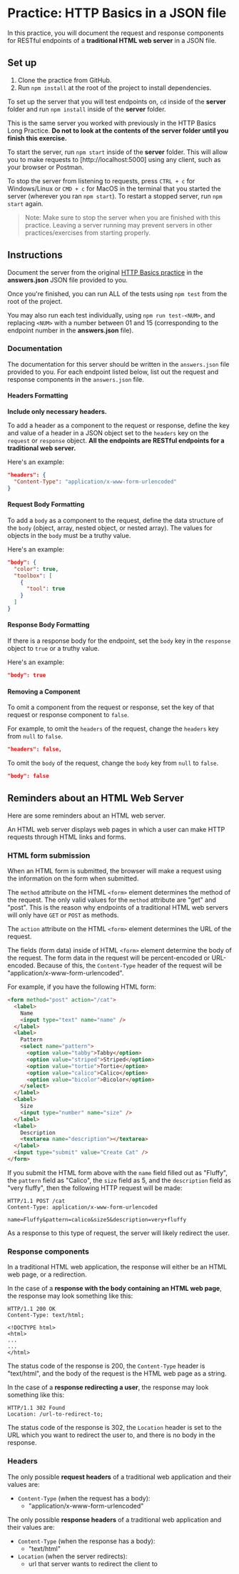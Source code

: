 # Practice: HTTP Basics in a JSON file

In this practice, you will document the request and response components for
RESTful endpoints of a **traditional HTML web server** in a JSON file.

## Set up

1. Clone the practice from GitHub.
2. Run `npm install` at the root of the project to install dependencies.

To set up the server that you will test endpoints on, `cd` inside of the
**server** folder and run `npm install` inside of the **server** folder.

This is the same server you worked with previously in the HTTP Basics Long
Practice. **Do not to look at the contents of the server folder until you finish
this exercise.**

To start the server, run `npm start` inside of the **server** folder. This will
allow you to make requests to [http://localhost:5000] using any client, such as
your browser or Postman.

To stop the server from listening to requests, press `CTRL + c` for
Windows/Linux or `CMD + c` for MacOS in the terminal that you started the server
(wherever you ran `npm start`). To restart a stopped server, run `npm start`
again.

> Note: Make sure to stop the server when you are finished with this practice.
> Leaving a server running may prevent servers in other practices/exercises
> from starting properly.

## Instructions

Document the server from the original [HTTP Basics practice] in the
__answers.json__ JSON file provided to you.

Once you're finished, you can run ALL of the tests using `npm test` from the
root of the project.

You may also run each test individually, using `npm run test-<NUM>`, and
replacing `<NUM>` with a number between 01 and 15 (corresponding to the endpoint
number in the __answers.json__ file).

### Documentation

The documentation for this server should be written in the `answers.json` file
provided to you. For each endpoint listed below, list out the request and
response components in the `answers.json` file.

#### Headers Formatting

**Include only necessary headers.**

To add a header as a component to the request or response, define the key and
value of a header in a JSON object set to the `headers` key on the `request`
or `response` object. **All the endpoints are RESTful endpoints for a
traditional web server.**

Here's an example:

```json
"headers": {
  "Content-Type": "application/x-www-form-urlencoded"
}
```

#### Request Body Formatting

To add a `body` as a component to the request, define the data structure of the
`body` (object, array, nested object, or nested array). The values for objects
in the `body` must be a truthy value.

Here's an example:

```json
"body": {
  "color": true,
  "toolbox": [
    {
      "tool": true
    }
  ]
}
```

#### Response Body Formatting

If there is a response body for the endpoint, set the `body` key in the
`response` object to `true` or a truthy value.

Here's an example:

```json
"body": true
```

#### Removing a Component

To omit a component from the request or response, set the key of that request
or response component to `false`.

For example, to omit the `headers` of the request, change the `headers` key from
`null` to `false`.

```json
"headers": false,
```

To omit the `body` of the request, change the `body` key from `null` to `false`.

```json
"body": false
```

## Reminders about an HTML Web Server

Here are some reminders about an HTML web server.

An HTML web server displays web pages in which a user can make HTTP requests
through HTML links and forms.

### HTML form submission

When an HTML form is submitted, the browser will make a request using the
information on the form when submitted.

The `method` attribute on the HTML `<form>` element determines the method of the
request. The only valid values for the `method` attribute are "get" and "post".
This is the reason why endpoints of a traditional HTML web servers will only
have `GET` or `POST` as methods.

The `action` attribute on the HTML `<form>` element determines the URL of the
request.

The fields (form data) inside of HTML `<form>` element determine the body of the
request. The form data in the request will be percent-encoded or URL-encoded.
Because of this, the `Content-Type` header of the request will be
"application/x-www-form-urlencoded".

For example, if you have the following HTML form:

```html
<form method="post" action="/cat">
  <label>
    Name
    <input type="text" name="name" />
  </label>
  <label>
    Pattern
    <select name="pattern">
      <option value="tabby">Tabby</option>
      <option value="striped">Striped</option>
      <option value="tortie">Tortie</option>
      <option value="calico">Calico</option>
      <option value="bicolor">Bicolor</option>
    </select>
  </label>
  <label>
    Size
    <input type="number" name="size" />
  </label>
  <label>
    Description
    <textarea name="description"></textarea>
  </label>
  <input type="submit" value="Create Cat" />
</form>
```

If you submit the HTML form above with the `name` field filled out as "Fluffy",
the `pattern` field as "Calico", the `size` field as 5, and the `description`
field as "very fluffy", then the following HTTP request will be made:

```plaintext
HTTP/1.1 POST /cat
Content-Type: application/x-www-form-urlencoded

name=Fluffy&pattern=calico&size5&description=very+fluffy
```

As a response to this type of request, the server will likely redirect the user.

### Response components

In a traditional HTML web application, the response will either be an HTML web
page, or a redirection.

In the case of a **response with the body containing an HTML web page**, the
response may look something like this:

```plaintext
HTTP/1.1 200 OK
Content-Type: text/html;

<!DOCTYPE html>
<html>
...
...
</html>
```

The status code of the response is 200, the `Content-Type` header is
"text/html", and the body of the request is the HTML web page as a string.

In the case of a **response redirecting a user**, the response may look
something like this:

```plaintext
HTTP/1.1 302 Found
Location: /url-to-redirect-to;
```

The status code of the response is 302, the `Location` header is set to the URL
which you want to redirect the user to, and there is no body in the response.

### Headers

The only possible **request headers** of a traditional web application and their
values are:

- `Content-Type` (when the request has a body):
  - "application/x-www-form-urlencoded"

The only possible **response headers** of a traditional web application and
their values are:

- `Content-Type` (when the response has a body):
  - "text/html"
- `Location` (when the server redirects):
  - url that server wants to redirect the client to

[HTTP Basics practice]: https://github.com/appacademy/practice-for-week-08-http-basics-long-practice
